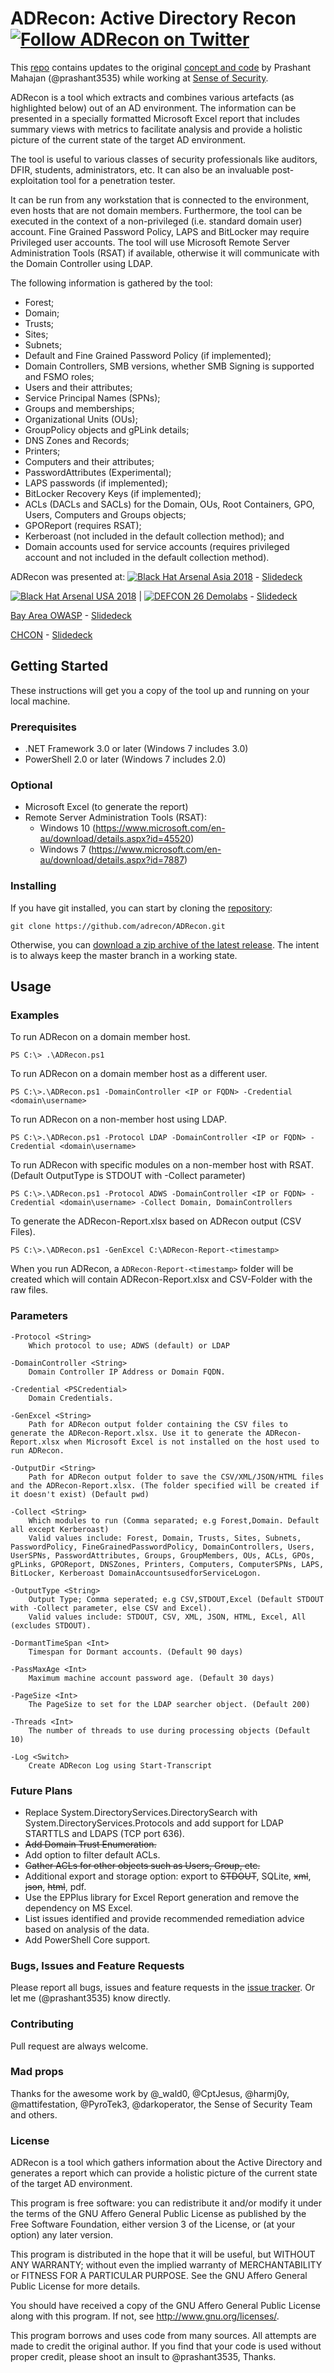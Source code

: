 # ADRecon: Active Directory Recon [![Follow ADRecon on Twitter](https://img.shields.io/twitter/follow/ad_recon.svg?style=social&label=Follow%20%40ad_recon)](https://twitter.com/intent/user?screen_name=ad_recon "Follow ADRecon on Twitter")

This [repo](https://github.com/adrecon/ADRecon) contains updates to the original [concept and code](https://github.com/sense-of-security/adrecon) by Prashant Mahajan (@prashant3535) while working at [Sense of Security](https://senseofsecurity.com.au).

ADRecon is a tool which extracts and combines various artefacts (as highlighted below) out of an AD environment. The information can be presented in a specially formatted Microsoft Excel report that includes summary views with metrics to facilitate analysis and provide a holistic picture of the current state of the target AD environment.

The tool is useful to various classes of security professionals like auditors, DFIR, students, administrators, etc. It can also be an invaluable post-exploitation tool for a penetration tester.

It can be run from any workstation that is connected to the environment, even hosts that are not domain members. Furthermore, the tool can be executed in the context of a non-privileged (i.e. standard domain user) account. Fine Grained Password Policy, LAPS and BitLocker may require Privileged user accounts. The tool will use Microsoft Remote Server Administration Tools (RSAT) if available, otherwise it will communicate with the Domain Controller using LDAP.

The following information is gathered by the tool:

- Forest;
- Domain;
- Trusts;
- Sites;
- Subnets;
- Default and Fine Grained Password Policy (if implemented);
- Domain Controllers, SMB versions, whether SMB Signing is supported and FSMO roles;
- Users and their attributes;
- Service Principal Names (SPNs);
- Groups and memberships;
- Organizational Units (OUs);
- GroupPolicy objects and gPLink details;
- DNS Zones and Records;
- Printers;
- Computers and their attributes;
- PasswordAttributes (Experimental);
- LAPS passwords (if implemented);
- BitLocker Recovery Keys (if implemented);
- ACLs (DACLs and SACLs) for the Domain, OUs, Root Containers, GPO, Users, Computers and Groups objects;
- GPOReport (requires RSAT);
- Kerberoast (not included in the default collection method); and
- Domain accounts used for service accounts (requires privileged account and not included in the default collection method).

ADRecon was presented at: [![Black Hat Arsenal Asia 2018](https://github.com/toolswatch/badges/blob/master/arsenal/asia/2018.svg)](https://www.blackhat.com/asia-18/arsenal.html#adrecon-active-directory-recon) - [Slidedeck](https://speakerdeck.com/prashant3535/adrecon-bh-asia-2018-arsenal-presentation)

[![Black Hat Arsenal USA 2018](https://github.com/toolswatch/badges/blob/master/arsenal/usa/2018.svg)](https://www.blackhat.com/us-18/arsenal/schedule/index.html#adrecon-active-directory-recon-11912) | [![DEFCON 26 Demolabs](https://hackwith.github.io/badges/defcon/26/demolabs.svg)](https://www.defcon.org/html/defcon-26/dc-26-demolabs.html) - [Slidedeck](https://speakerdeck.com/prashant3535/adrecon-bh-usa-2018-arsenal-and-def-con-26-demo-labs-presentation)

[Bay Area OWASP](https://www.meetup.com/en-AU/Bay-Area-OWASP/events/253585385/) - [Slidedeck](https://speakerdeck.com/prashant3535/active-directory-recon-101-owasp-bay-area-presentation)

[CHCON](https://2018.chcon.nz/mainevent.html) - [Slidedeck](https://speakerdeck.com/prashant3535/adrecon-detection-chcon-2018)

## Getting Started

These instructions will get you a copy of the tool up and running on your local machine.

### Prerequisites

- .NET Framework 3.0 or later (Windows 7 includes 3.0)
- PowerShell 2.0 or later (Windows 7 includes 2.0)

### Optional

- Microsoft Excel (to generate the report)
- Remote Server Administration Tools (RSAT):
  - Windows 10 (https://www.microsoft.com/en-au/download/details.aspx?id=45520)
  - Windows 7 (https://www.microsoft.com/en-au/download/details.aspx?id=7887)

### Installing

If you have git installed, you can start by cloning the [repository](https://github.com/adrecon/ADRecon/):

```
git clone https://github.com/adrecon/ADRecon.git
```

Otherwise, you can [download a zip archive of the latest release](https://github.com/adrecon/ADRecon/archive/master.zip). The intent is to always keep the master branch in a working state.

## Usage

### Examples

To run ADRecon on a domain member host.

```
PS C:\> .\ADRecon.ps1
```

To run ADRecon on a domain member host as a different user.

```
PS C:\>.\ADRecon.ps1 -DomainController <IP or FQDN> -Credential <domain\username>
```

To run ADRecon on a non-member host using LDAP.

```
PS C:\>.\ADRecon.ps1 -Protocol LDAP -DomainController <IP or FQDN> -Credential <domain\username>
```

To run ADRecon with specific modules on a non-member host with RSAT. (Default OutputType is STDOUT with -Collect parameter)

```
PS C:\>.\ADRecon.ps1 -Protocol ADWS -DomainController <IP or FQDN> -Credential <domain\username> -Collect Domain, DomainControllers
```

To generate the ADRecon-Report.xlsx based on ADRecon output (CSV Files).

```
PS C:\>.\ADRecon.ps1 -GenExcel C:\ADRecon-Report-<timestamp>
```

When you run ADRecon, a `ADRecon-Report-<timestamp>` folder will be created which will contain ADRecon-Report.xlsx and CSV-Folder with the raw files.

### Parameters

```
-Protocol <String>
    Which protocol to use; ADWS (default) or LDAP

-DomainController <String>
    Domain Controller IP Address or Domain FQDN.

-Credential <PSCredential>
    Domain Credentials.

-GenExcel <String>
    Path for ADRecon output folder containing the CSV files to generate the ADRecon-Report.xlsx. Use it to generate the ADRecon-Report.xlsx when Microsoft Excel is not installed on the host used to run ADRecon.

-OutputDir <String>
    Path for ADRecon output folder to save the CSV/XML/JSON/HTML files and the ADRecon-Report.xlsx. (The folder specified will be created if it doesn't exist) (Default pwd)

-Collect <String>
    Which modules to run (Comma separated; e.g Forest,Domain. Default all except Kerberoast)
    Valid values include: Forest, Domain, Trusts, Sites, Subnets, PasswordPolicy, FineGrainedPasswordPolicy, DomainControllers, Users, UserSPNs, PasswordAttributes, Groups, GroupMembers, OUs, ACLs, GPOs, gPLinks, GPOReport, DNSZones, Printers, Computers, ComputerSPNs, LAPS, BitLocker, Kerberoast DomainAccountsusedforServiceLogon.

-OutputType <String>
    Output Type; Comma seperated; e.g CSV,STDOUT,Excel (Default STDOUT with -Collect parameter, else CSV and Excel).
    Valid values include: STDOUT, CSV, XML, JSON, HTML, Excel, All (excludes STDOUT).

-DormantTimeSpan <Int>
    Timespan for Dormant accounts. (Default 90 days)

-PassMaxAge <Int>
    Maximum machine account password age. (Default 30 days)

-PageSize <Int>
    The PageSize to set for the LDAP searcher object. (Default 200)

-Threads <Int>
    The number of threads to use during processing objects (Default 10)

-Log <Switch>
    Create ADRecon Log using Start-Transcript
```

### Future Plans

- Replace System.DirectoryServices.DirectorySearch with System.DirectoryServices.Protocols and add support for LDAP STARTTLS and LDAPS (TCP port 636).
- ~~Add Domain Trust Enumeration.~~
- Add option to filter default ACLs.
- ~~Gather ACLs for other objects such as Users, Group, etc.~~
- Additional export and storage option: export to ~~STDOUT~~, SQLite, ~~xml~~, ~~json~~, ~~html~~, pdf.
- Use the EPPlus library for Excel Report generation and remove the dependency on MS Excel.
- List issues identified and provide recommended remediation advice based on analysis of the data.
- Add PowerShell Core support.

### Bugs, Issues and Feature Requests

Please report all bugs, issues and feature requests in the [issue tracker](https://github.com/adrecon/ADRecon/issues). Or let me (@prashant3535) know directly.

### Contributing

Pull request are always welcome.

### Mad props

Thanks for the awesome work by @_wald0, @CptJesus, @harmj0y, @mattifestation, @PyroTek3, @darkoperator, the Sense of Security Team and others.

### License

ADRecon is a tool which gathers information about the Active Directory and generates a report which can provide a holistic picture of the current state of the target AD environment.

This program is free software: you can redistribute it and/or modify it under the terms of the GNU Affero General Public License as published by the Free Software Foundation, either version 3 of the License, or (at your option) any later version.

This program is distributed in the hope that it will be useful, but WITHOUT ANY WARRANTY; without even the implied warranty of MERCHANTABILITY or FITNESS FOR A PARTICULAR PURPOSE. See the GNU Affero General Public License for more details.

You should have received a copy of the GNU Affero General Public License along with this program. If not, see http://www.gnu.org/licenses/.

This program borrows and uses code from many sources. All attempts are made to credit the original author. If you find that your code is used without proper credit, please shoot an insult to @prashant3535, Thanks.
